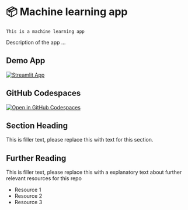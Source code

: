 # 📦 Machine learning app 
```
This is a machine learning app
```

Description of the app ...

## Demo App

[![Streamlit App](https://static.streamlit.io/badges/streamlit_badge_black_white.svg)](https://machinelearning.streamlit.app/)

## GitHub Codespaces

[![Open in GitHub Codespaces](https://github.com/codespaces/badge.svg)](https://codespaces.new/streamlit/app-starter-kit?quickstart=1)

## Section Heading

This is filler text, please replace this with text for this section.

## Further Reading

This is filler text, please replace this with a explanatory text about further relevant resources for this repo
- Resource 1
- Resource 2
- Resource 3
